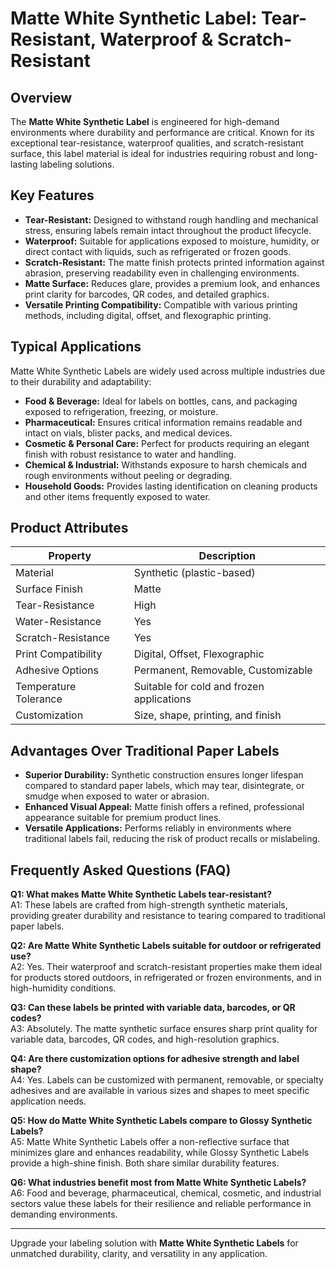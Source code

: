 # Matte White Synthetic Label: Tear-Resistant, Waterproof & Scratch-Resistant

## Overview

The **Matte White Synthetic Label** is engineered for high-demand environments where durability and performance are critical. Known for its exceptional tear-resistance, waterproof qualities, and scratch-resistant surface, this label material is ideal for industries requiring robust and long-lasting labeling solutions.

## Key Features

- **Tear-Resistant:** Designed to withstand rough handling and mechanical stress, ensuring labels remain intact throughout the product lifecycle.
- **Waterproof:** Suitable for applications exposed to moisture, humidity, or direct contact with liquids, such as refrigerated or frozen goods.
- **Scratch-Resistant:** The matte finish protects printed information against abrasion, preserving readability even in challenging environments.
- **Matte Surface:** Reduces glare, provides a premium look, and enhances print clarity for barcodes, QR codes, and detailed graphics.
- **Versatile Printing Compatibility:** Compatible with various printing methods, including digital, offset, and flexographic printing.

## Typical Applications

Matte White Synthetic Labels are widely used across multiple industries due to their durability and adaptability:

- **Food & Beverage:** Ideal for labels on bottles, cans, and packaging exposed to refrigeration, freezing, or moisture.
- **Pharmaceutical:** Ensures critical information remains readable and intact on vials, blister packs, and medical devices.
- **Cosmetic & Personal Care:** Perfect for products requiring an elegant finish with robust resistance to water and handling.
- **Chemical & Industrial:** Withstands exposure to harsh chemicals and rough environments without peeling or degrading.
- **Household Goods:** Provides lasting identification on cleaning products and other items frequently exposed to water.

## Product Attributes

| Property                | Description                              |
|-------------------------|------------------------------------------|
| Material                | Synthetic (plastic-based)                |
| Surface Finish          | Matte                                    |
| Tear-Resistance         | High                                     |
| Water-Resistance        | Yes                                      |
| Scratch-Resistance      | Yes                                      |
| Print Compatibility     | Digital, Offset, Flexographic            |
| Adhesive Options        | Permanent, Removable, Customizable       |
| Temperature Tolerance   | Suitable for cold and frozen applications|
| Customization           | Size, shape, printing, and finish        |

## Advantages Over Traditional Paper Labels

- **Superior Durability:** Synthetic construction ensures longer lifespan compared to standard paper labels, which may tear, disintegrate, or smudge when exposed to water or abrasion.
- **Enhanced Visual Appeal:** Matte finish offers a refined, professional appearance suitable for premium product lines.
- **Versatile Applications:** Performs reliably in environments where traditional labels fail, reducing the risk of product recalls or mislabeling.

## Frequently Asked Questions (FAQ)

**Q1: What makes Matte White Synthetic Labels tear-resistant?**  
A1: These labels are crafted from high-strength synthetic materials, providing greater durability and resistance to tearing compared to traditional paper labels.

**Q2: Are Matte White Synthetic Labels suitable for outdoor or refrigerated use?**  
A2: Yes. Their waterproof and scratch-resistant properties make them ideal for products stored outdoors, in refrigerated or frozen environments, and in high-humidity conditions.

**Q3: Can these labels be printed with variable data, barcodes, or QR codes?**  
A3: Absolutely. The matte synthetic surface ensures sharp print quality for variable data, barcodes, QR codes, and high-resolution graphics.

**Q4: Are there customization options for adhesive strength and label shape?**  
A4: Yes. Labels can be customized with permanent, removable, or specialty adhesives and are available in various sizes and shapes to meet specific application needs.

**Q5: How do Matte White Synthetic Labels compare to Glossy Synthetic Labels?**  
A5: Matte White Synthetic Labels offer a non-reflective surface that minimizes glare and enhances readability, while Glossy Synthetic Labels provide a high-shine finish. Both share similar durability features.

**Q6: What industries benefit most from Matte White Synthetic Labels?**  
A6: Food and beverage, pharmaceutical, chemical, cosmetic, and industrial sectors value these labels for their resilience and reliable performance in demanding environments.

---

Upgrade your labeling solution with **Matte White Synthetic Labels** for unmatched durability, clarity, and versatility in any application.